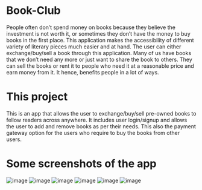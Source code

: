 # Book-Club

People often don’t spend money on books because they believe the investment is not worth it, or sometimes they don’t have the money to buy books in the first place. This application makes the accessibility of different variety of literary pieces much easier and at hand. The user can either exchange/buy/sell a book through this application. Many of us have books that we don’t need any more or just want to share the book to others. They can sell the books or rent it to people who need it at a reasonable price and earn money from it. It hence, benefits people in a lot of ways.

# This project

This is an app that allows the user to exchange/buy/sell pre-owned books to fellow readers across anywhere. It includes user login/signup and allows the user to add and remove books as per their needs. This also the payment gateway option for the users who require to buy the books from other users. 

# Some screenshots of the app

![image](https://user-images.githubusercontent.com/79751400/140055436-9afdb940-6e9a-435d-8427-1539632c657c.png)
![image](https://user-images.githubusercontent.com/79751400/140055452-9596dcf1-60dd-4a07-a8c3-d3f9e158308a.png)
![image](https://user-images.githubusercontent.com/79751400/140055473-765f14bf-dfaa-406f-8b7d-032427402b8a.png)
![image](https://user-images.githubusercontent.com/79751400/140055511-b8d66f46-7994-4610-8ec0-1c0365dfb8e1.png)
![image](https://user-images.githubusercontent.com/79751400/140055528-01f1e8d7-2243-4ecf-a6fb-e14bdf7983a8.png)
![image](https://user-images.githubusercontent.com/79751400/140055549-bc3a295f-7510-4d1f-9165-066677041c6d.png)

